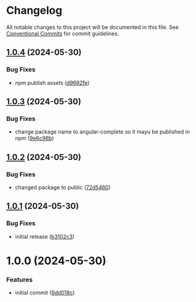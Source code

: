 # Changelog

All notable changes to this project will be documented in this file. See
[Conventional Commits](https://conventionalcommits.org) for commit guidelines.

## [1.0.4](https://github.com/baskeboler/ngx-completer/compare/v1.0.3...v1.0.4) (2024-05-30)


### Bug Fixes

* npm publish assets ([d9692fe](https://github.com/baskeboler/ngx-completer/commit/d9692fe81fc0b30914e506004c40c50f0d9c37db))

## [1.0.3](https://github.com/baskeboler/ngx-completer/compare/v1.0.2...v1.0.3) (2024-05-30)


### Bug Fixes

* change package name to angular-complete so it mayu be published in npm ([9e6c96b](https://github.com/baskeboler/ngx-completer/commit/9e6c96ba894b611fbf721030bfc1bb3a4c8819d2))

## [1.0.2](https://github.com/baskeboler/ngx-completer/compare/v1.0.1...v1.0.2) (2024-05-30)


### Bug Fixes

* changed package to public ([72d5460](https://github.com/baskeboler/ngx-completer/commit/72d5460cf298c3da6f4fa4efa7ec79dcebb423b6))

## [1.0.1](https://github.com/baskeboler/ngx-completer/compare/v1.0.0...v1.0.1) (2024-05-30)


### Bug Fixes

* initial release ([b3102c3](https://github.com/baskeboler/ngx-completer/commit/b3102c362e6de0979bc6d6926f2a37a0bbbda176))

# 1.0.0 (2024-05-30)


### Features

* initial commit ([6dd018c](https://github.com/baskeboler/ngx-completer/commit/6dd018cf319b6c6281a71082fd2d758cebf129cd))
